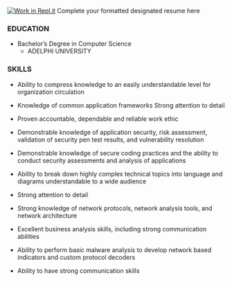 [![Work in Repl.it](https://classroom.github.com/assets/work-in-replit-14baed9a392b3a25080506f3b7b6d57f295ec2978f6f33ec97e36a161684cbe9.svg)](https://classroom.github.com/online_ide?assignment_repo_id=414334&assignment_repo_type=GroupAssignmentRepo)
Complete your formatted designated resume here


### EDUCATION
* Bachelor’s Degree in Computer Science
   * ADELPHI UNIVERSITY

### SKILLS
* Ability to compress knowledge to an easily understandable level for organization circulation
* Knowledge of common application frameworks Strong attention to detail
* Proven accountable, dependable and reliable work ethic
* Demonstrable knowledge of application security, risk assessment, validation of security pen test results, and vulnerability resolution
* Demonstrable knowledge of secure coding practices and the ability to conduct security assessments and analysis of applications

* Ability to break down highly complex technical topics into language and diagrams understandable to a wide audience
* Strong attention to detail
* Strong knowledge of network protocols, network analysis tools, and network architecture
* Excellent business analysis skills, including strong communication abilities
* Ability to perform basic malware analysis to develop network based indicators and custom protocol decoders
* Ability to have strong communication skills

